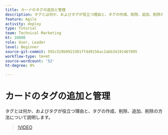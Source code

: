 ```yaml
---
title: カードのタグの追加と管理
description: タグとは何か、およびタグが役立つ理由と、タグの作成、削除、追加、削除の方法について説明します。
feature: Agile
activity: deploy
type: Tutorial
team: Technical Marketing
kt: 10808
role: User, Leader
level: Beginner
source-git-commit: 592c529b9923301ff4d9156ac2abb3419146f895
workflow-type: tm+mt
source-wordcount: '52'
ht-degree: 0%

---
```


# カードのタグの追加と管理

タグとは何か、およびタグが役立つ理由と、タグの作成、削除、追加、削除の方法について説明します。

>[!VIDEO](https://video.tv.adobe.com/v/346807)
